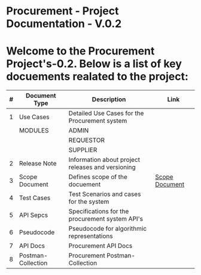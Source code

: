 # Procurement - Project Documentation - V.0.2

# Welcome to the Procurement Project's-0.2. Below is a list of key docuements realated to the project:

| # |Document Type | Description | Link |
|---|--------------|-------------|------|
| 1 | Use Cases | Detailed Use Cases for the Procurement system | 
|   |  MODULES | ADMIN | 
|   |           | REQUESTOR |
|   |           | SUPPLIER |
| 2 | Release Note | Information about project releases and versioning |
| 3 | Scope Document | Defines scope of the docuement | [Scope Document](https://github.com/suhaib7772/Procurement-0.2/blob/main/scope%20document/Release%20Scope%20Docuement%20v0.0.2.md) |
| 4 | Test Cases | Test Scenarios and cases for the system | 
| 5 | API Sepcs | Specifications for the procurement system API's |
| 6 | Pseudocode | Pseudocode for algorithmic representations |
| 7 | API Docs | Procurement API Docs |
| 8 | Postman-Collection | Procurement Postman-Collection |
